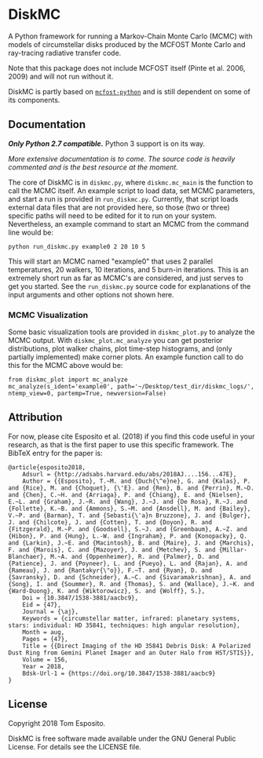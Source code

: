 # DiskMC

A Python framework for running a Markov-Chain Monte Carlo (MCMC) with models of circumstellar disks produced by the MCFOST Monte Carlo and ray-tracing radiative transfer code.

Note that this package does not include MCFOST itself (Pinte et al. 2006, 2009) and will not run without it.

DiskMC is partly based on [`mcfost-python`](https://github.com/cpinte/mcfost-python) and is still dependent on some of its components.

## Documentation ##

**_Only Python 2.7 compatible._** Python 3 support is on its way.

_More extensive documentation is to come. The source code is heavily commented and is the best resource at the moment._

The core of DiskMC is in `diskmc.py`, where `diskmc.mc_main` is the function to call the MCMC itself. An example script to load data, set MCMC parameters, and start a run is provided in `run_diskmc.py`. Currently, that script loads external data files that are not provided here, so those (two or three) specific paths will need to be edited for it to run on your system. Nevertheless, an example command to start an MCMC from the command line would be:

`python run_diskmc.py example0 2 20 10 5`

This will start an MCMC named "example0" that uses 2 parallel temperatures, 20 walkers, 10 iterations, and 5 burn-in iterations. This is an extremely short run as far as MCMC's are considered, and just serves to get you started. See the `run_diskmc.py` source code for explanations of the input arguments and other options not shown here.

### MCMC Visualization ###

Some basic visualization tools are provided in `diskmc_plot.py` to analyze the MCMC output. With `diskmc_plot.mc_analyze` you can get posterior distributions, plot walker chains, plot time-step histograms, and (only partially implemented) make corner plots. An example function call to do this for the MCMC above would be:

```
from diskmc_plot import mc_analyze
mc_analyze(s_ident='example0', path='~/Desktop/test_dir/diskmc_logs/', ntemp_view=0, partemp=True, newversion=False)
```

## Attribution ##

For now, please cite Esposito et al. (2018) if you find this code useful in your research, as that is the first paper to use this specific framework. The BibTeX entry for the paper is:

    @article{esposito2018,
        Adsurl = {http://adsabs.harvard.edu/abs/2018AJ....156...47E},
        Author = {{Esposito}, T.~M. and {Duch{\^e}ne}, G. and {Kalas}, P. and {Rice}, M. and {Choquet}, {\'E}. and {Ren}, B. and {Perrin}, M.~D. and {Chen}, C.~H. and {Arriaga}, P. and {Chiang}, E. and {Nielsen}, E.~L. and {Graham}, J.~R. and {Wang}, J.~J. and {De Rosa}, R.~J. and {Follette}, K.~B. and {Ammons}, S.~M. and {Ansdell}, M. and {Bailey}, V.~P. and {Barman}, T. and {Sebasti{\'a}n Bruzzone}, J. and {Bulger}, J. and {Chilcote}, J. and {Cotten}, T. and {Doyon}, R. and {Fitzgerald}, M.~P. and {Goodsell}, S.~J. and {Greenbaum}, A.~Z. and {Hibon}, P. and {Hung}, L.-W. and {Ingraham}, P. and {Konopacky}, Q. and {Larkin}, J.~E. and {Macintosh}, B. and {Maire}, J. and {Marchis}, F. and {Marois}, C. and {Mazoyer}, J. and {Metchev}, S. and {Millar-Blanchaer}, M.~A. and {Oppenheimer}, R. and {Palmer}, D. and {Patience}, J. and {Poyneer}, L. and {Pueyo}, L. and {Rajan}, A. and {Rameau}, J. and {Rantakyr{\"o}}, F.~T. and {Ryan}, D. and {Savransky}, D. and {Schneider}, A.~C. and {Sivaramakrishnan}, A. and {Song}, I. and {Soummer}, R. and {Thomas}, S. and {Wallace}, J.~K. and {Ward-Duong}, K. and {Wiktorowicz}, S. and {Wolff}, S.},
        Doi = {10.3847/1538-3881/aacbc9},
        Eid = {47},
        Journal = {\aj},
        Keywords = {circumstellar matter, infrared: planetary systems, stars: individual: HD 35841, techniques: high angular resolution},
        Month = aug,
        Pages = {47},
        Title = {{Direct Imaging of the HD 35841 Debris Disk: A Polarized Dust Ring from Gemini Planet Imager and an Outer Halo from HST/STIS}},
        Volume = 156,
        Year = 2018,
        Bdsk-Url-1 = {https://doi.org/10.3847/1538-3881/aacbc9}
	}

## License ##

Copyright 2018 Tom Esposito.

DiskMC is free software made available under the GNU General Public License. For details see the LICENSE file.
